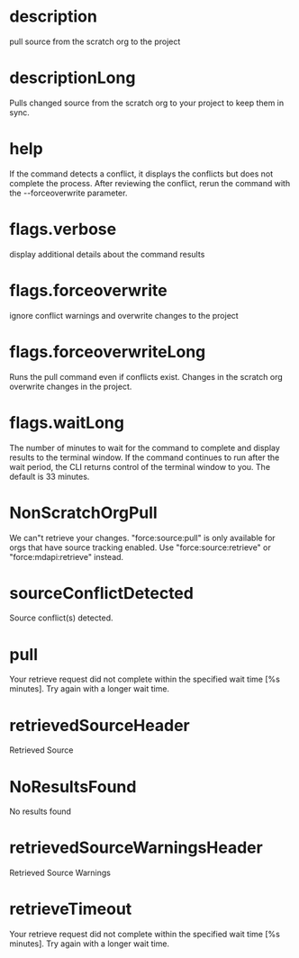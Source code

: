 # description

pull source from the scratch org to the project

# descriptionLong

Pulls changed source from the scratch org to your project to keep them in sync.

# help

If the command detects a conflict, it displays the conflicts but does not complete the process. After reviewing the conflict, rerun the command with the --forceoverwrite parameter.

# flags.verbose

display additional details about the command results

# flags.forceoverwrite

ignore conflict warnings and overwrite changes to the project

# flags.forceoverwriteLong

Runs the pull command even if conflicts exist. Changes in the scratch org overwrite changes in the project.

# flags.waitLong

The number of minutes to wait for the command to complete and display results to the terminal window. If the command continues to run after the wait period, the CLI returns control of the terminal window to you. The default is 33 minutes.

# NonScratchOrgPull

We can"t retrieve your changes. "force:source:pull" is only available for orgs that have source tracking enabled. Use "force:source:retrieve" or "force:mdapi:retrieve" instead.

# sourceConflictDetected

Source conflict(s) detected.

# pull

Your retrieve request did not complete within the specified wait time [%s minutes]. Try again with a longer wait time.

# retrievedSourceHeader

Retrieved Source

# NoResultsFound

No results found

# retrievedSourceWarningsHeader

Retrieved Source Warnings

# retrieveTimeout

Your retrieve request did not complete within the specified wait time [%s minutes]. Try again with a longer wait time.
